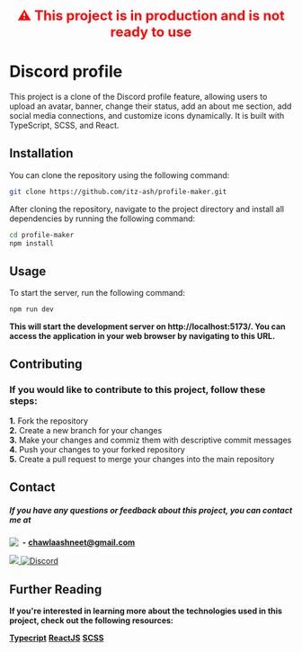<div id="warning" >⚠️ This project is in production and is not ready to use</div>

<style>
  #warning {
    color: red;
    font-size: 24px;
    font-weight: bold;
    text-align: center;
  }
</style>

# Discord profile

This project is a clone of the Discord profile feature, allowing users to upload an avatar, banner, change their status, add an about me section, add social media connections, and customize icons dynamically. It is built with TypeScript, SCSS, and React.

## Installation

You can clone the repository using the following command:

```bash
git clone https://github.com/itz-ash/profile-maker.git
```

After cloning the repository, navigate to the project directory and install all dependencies by running the following command:

```bash
cd profile-maker
npm install
```

## Usage

To start the server, run the following command:

```bash
npm run dev
```

**This will start the development server on http://localhost:5173/. You can access the application in your web browser by navigating to this URL.**

## Contributing

### If you would like to contribute to this project, follow these steps:

**1.** Fork the repository <br>
**2.** Create a new branch for your changes<br>
**3.** Make your changes and commiz them with descriptive commit messages<br>
**4.** Push your changes to your forked repository<br>
**5.** Create a pull request to merge your changes into the main repository<br>

## Contact

##### If you have any questions or feedback about this project, you can contact me at

<a alt="gmail" href="https://chawlaashneet@gmail.com">
<img align="left" src="https://img.shields.io/badge/Gmail-D14836?style=for-the-badge&logo=gmail&logoColor=white"/>
</a>

&nbsp;**-** **chawlaashneet@gmail.com**

<a  alt="twitter" href="https://twitter.com/chawla-ashneet">
<img src="https://img.shields.io/badge/Twitter-1DA1F2?style=for-the-badge&logo=twitter&logoColor=white"/>
</a>

<a href="https://discord.com/users/766374379600347157">
  <img alt="Discord" src="https://img.shields.io/badge/Discord-7289DA?style=for-the-badge&logo=discord&logoColor=white" />
</a>

## Further Reading

**If you're interested in learning more about the technologies used in this project, check out the following resources:**

**[Typecript](https://www.typescriptlang.org/)**
**[ReactJS](https://reactjs.org/)**
**[SCSS](https://sass-lang.com/)**

